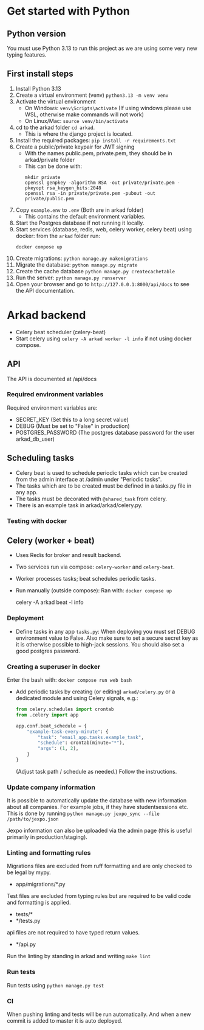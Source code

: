# Get started with Python

## Python version
You must use Python 3.13 to run this project as we are using some very new typing features.

## First install steps

1. Install Python 3.13
2. Create a virtual environment (venv) `python3.13 -m venv venv`
3. Activate the virtual environment
    - On Windows: `venv\Scripts\activate` (If using windows please use WSL, otherwise make commands will not work)
    - On Linux/Mac: `source venv/bin/activate`
4. cd to the arkad folder `cd arkad`.
    - This is where the django project is located.
5. Install the required packages: `pip install -r requirements.txt`
6. Create a public/private keypair for JWT signing
    - With the names public.pem, private.pem, they should be in arkad/private folder
    - This can be done with:
      ```shell
      mkdir private
      openssl genpkey -algorithm RSA -out private/private.pem -pkeyopt rsa_keygen_bits:2048
      openssl rsa -in private/private.pem -pubout -out private/public.pem
      ```
7. Copy `example.env` to `.env` (Both are in arkad folder)
    - This contains the default environment variables.
8. Start the Postgres database if not running it locally.
9. Start services (database, redis, web, celery worker, celery beat) using docker: from the `arkad` folder run:
    ```shell
    docker compose up
    ```
10. Create migrations: `python manage.py makemigrations`
11. Migrate the database: `python manage.py migrate`
12. Create the cache database `python manage.py createcachetable`
13. Run the server: `python manage.py runserver`
14. Open your browser and go to `http://127.0.0.1:8000/api/docs` to see the API documentation.

# Arkad backend

   - Celery beat scheduler (celery-beat)
   - Start celery using `celery -A arkad worker -l info` if not using docker compose.

## API

The API is documented at /api/docs

### Required environment variables

Required environment variables are:
- SECRET_KEY (Set this to a long secret value)
- DEBUG (Must be set to "False" in production)
- POSTGRES_PASSWORD (The postgres database password for the user arkad_db_user)


## Scheduling tasks

- Celery beat is used to schedule periodic tasks which can be created from the admin interface at /admin under "Periodic tasks".
- The tasks which are to be created must be defined in a tasks.py file in any app.
- The tasks must be decorated with `@shared_task` from celery.
- There is an example task in arkad/arkad/celery.py.

### Testing with docker
## Celery (worker + beat)
- Uses Redis for broker and result backend.
- Two services run via compose: `celery-worker` and `celery-beat`.
- Worker processes tasks; beat schedules periodic tasks.
- Run manually (outside compose):
Ran with: `docker compose up`

  celery -A arkad beat -l info
### Deployment
- Define tasks in any app `tasks.py`:
When deploying you must set DEBUG environment value to False.
Also make sure to set a secure secret key as it is otherwise possible to high-jack sessions.
You should also set a good postgres password.

### Creating a superuser in docker

Enter the bash with: `docker compose run web bash`
- Add periodic tasks by creating (or editing) `arkad/celery.py` or a dedicated module and using Celery signals, e.g.:
  ```python
  from celery.schedules import crontab
  from .celery import app

  app.conf.beat_schedule = {
      "example-task-every-minute": {
          "task": "email_app.tasks.example_task",
          "schedule": crontab(minute="*"),
          "args": (1, 2),
      }
  }
  ```
  (Adjust task path / schedule as needed.)
Follow the instructions.

### Update company information

It is possible to automatically update the database with new information about all companies.
For example jobs, if they have studentsessions etc.
This is done by running `python manage.py jexpo_sync --file /path/to/jexpo.json`

Jexpo information can also be uploaded via the admin page (this is useful primarily in production/staging).
### Linting and formatting rules

Migrations files are excluded from ruff formatting and are only checked to be legal by mypy.
- app/migrations/*.py

Test files are excluded from typing rules but are required to be valid code and formatting is applied.
-   tests/*
-   */tests.py

api files are not required to have typed return values.
- */api.py

Run the linting by standing in arkad and writing `make lint`

### Run tests

Run tests using `python manage.py test`

### CI

When pushing linting and tests will be run automatically.
And when a new commit is added to master it is auto deployed.

